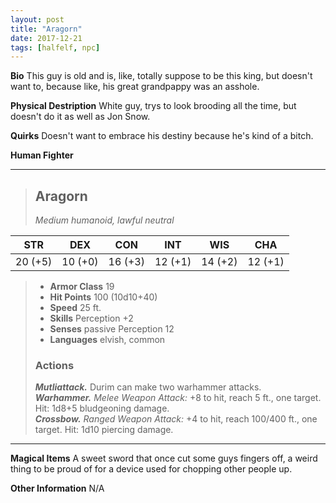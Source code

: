 ```yaml
---
layout: post
title: "Aragorn"
date: 2017-12-21
tags: [halfelf, npc]
---
```


**Bio** This guy is old and is, like, totally suppose to be this king, but doesn't want to, because like, his great grandpappy was an asshole.

**Physical Destription** White guy, trys to look brooding all the time, but doesn't do it as well as Jon Snow.

**Quirks** Doesn't want to embrace his destiny because he's kind of a bitch.

**Human Fighter**

---
> ## Aragorn
>*Medium humanoid, lawful neutral*

|STR|DEX|CON|INT|WIS|CHA|
|:---:|:---:|:---:|:---:|:---:|:---:|
|20 (+5)|10 (+0)|16 (+3)|12 (+1)|14 (+2)|12 (+1)|

> - **Armor Class** 19
> - **Hit Points** 100 (10d10+40)
> - **Speed** 25 ft.
> - **Skills** Perception +2
> - **Senses** passive Perception 12
> - **Languages** elvish, common
>
> ### Actions
> ***Mutliattack.*** Durim can make two warhammer attacks.  
> ***Warhammer.*** *Melee Weapon Attack:* +8 to hit, reach 5 ft., one target. Hit: 1d8+5 bludgeoning damage.  
> ***Crossbow.*** *Ranged Weapon Attack:* +4 to hit, reach 100/400 ft., one target. Hit: 1d10 piercing damage.

---

**Magical Items** A sweet sword that once cut some guys fingers off, a weird thing to be proud of for a device used for chopping other people up.

**Other Information** N/A
